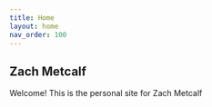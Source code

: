 ```yaml
---
title: Home
layout: home
nav_order: 100
---
```


## Zach Metcalf

Welcome! This is the personal site for Zach Metcalf
